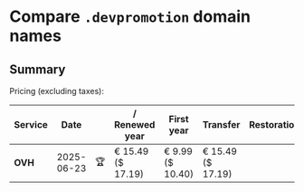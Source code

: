 # Compare `.devpromotion` domain names

## Summary

Pricing (excluding taxes):

| Service | Date |  | / Renewed year | First year | Transfer | Restoration |
|--|--|--|--|--|--|--|
| **OVH** | 2025-06-23 | 🏆 | € 15.49<br>($ 17.19) | € 9.99<br>($ 10.40) | € 15.49<br>($ 17.19) |  |
